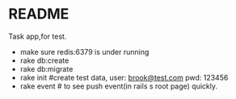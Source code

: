 # README

Task app,for test.

* make sure redis:6379 is under running
* rake db:create
* rake db:migrate
* rake init #create test data, user: brook@test.com pwd: 123456
* rake event # to see push event(in rails s root page) quickly.
